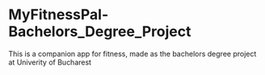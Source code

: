 # MyFitnessPal-Bachelors_Degree_Project
This is a companion app for fitness, made as the bachelors degree project at Univerity of Bucharest
